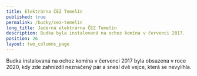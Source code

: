 ```yaml
---
title: Elektrárna ČEZ Temelín
published: true
permalink: /budky/cez-temelin
long_title: Jaderná elektrárna ČEZ Temelín
description: Budka byla instalovaná na ochoz komína v červenci 2017.
position: 26
layout: two_columns_page
---
```

Budka instalovaná na ochoz komína v červenci 2017 byla obsazena v roce 2020, kdy zde zahnízdil neznačený pár a snesl dvě vejce, která se nevylíhla.
